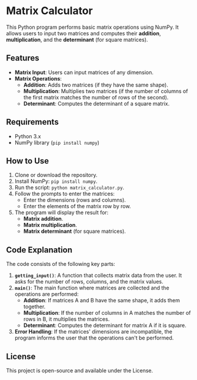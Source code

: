 # Matrix Calculator

This Python program performs basic matrix operations using NumPy. It allows users to input two matrices and computes their **addition**, **multiplication**, and the **determinant** (for square matrices). 

## Features
- **Matrix Input**: Users can input matrices of any dimension.
- **Matrix Operations**:
  - **Addition**: Adds two matrices (if they have the same shape).
  - **Multiplication**: Multiplies two matrices (if the number of columns of the first matrix matches the number of rows of the second).
  - **Determinant**: Computes the determinant of a square matrix.
  
## Requirements
- Python 3.x
- NumPy library (`pip install numpy`)

## How to Use
1. Clone or download the repository.
2. Install NumPy: `pip install numpy`.
3. Run the script: `python matrix_calculator.py`.
4. Follow the prompts to enter the matrices:
   - Enter the dimensions (rows and columns).
   - Enter the elements of the matrix row by row.
5. The program will display the result for:
   - **Matrix addition**.
   - **Matrix multiplication**.
   - **Matrix determinant** (for square matrices).

## Code Explanation

The code consists of the following key parts:
1. **`getting_input()`**: A function that collects matrix data from the user. It asks for the number of rows, columns, and the matrix values.
2. **`main()`**: The main function where matrices are collected and the operations are performed:
   - **Addition**: If matrices A and B have the same shape, it adds them together.
   - **Multiplication**: If the number of columns in A matches the number of rows in B, it multiplies the matrices.
   - **Determinant**: Computes the determinant for matrix A if it is square.
3. **Error Handling**: If the matrices' dimensions are incompatible, the program informs the user that the operations can't be performed.

## License
This project is open-source and available under the License.



